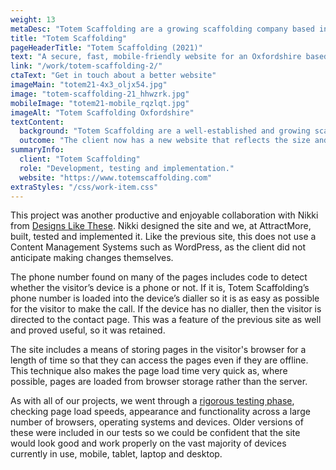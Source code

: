 ```yaml
---
weight: 13
metaDesc: "Totem Scaffolding are a growing scaffolding company based in Oxfordshire. Their new website reflects the professionalism, scale and nature of the company."
title: "Totem Scaffolding"
pageHeaderTitle: "Totem Scaffolding (2021)"
text: "A secure, fast, mobile-friendly website for an Oxfordshire based scaffolding company. Technically, this is a straightforward site but the design is modern and clear to showcase the capabilities, size and professionalism of this company. The site is implemented on especially fast hosting and is built so that it can still work even if the site visitor is offline."
link: "/work/totem-scaffolding-2/"
ctaText: "Get in touch about a better website"
imageMain: "totem21-4x3_oljx54.jpg"
image: "totem-scaffolding-21_hhwzrk.jpg"
mobileImage: "totem21-mobile_rqzlqt.jpg"
imageAlt: "Totem Scaffolding Oxfordshire"
textContent:
  background: "Totem Scaffolding are a well-established and growing scaffolding company based in Oxfordshire. We built their previous website a number of years ago and, in the intervening time, the company has grown substantially and contacted us regarding a new site that would reflect the nature of the expanded organisation."
  outcome: "The client now has a new website that reflects the size and professionalism of the company."
summaryInfo:
  client: "Totem Scaffolding"
  role: "Development, testing and implementation."
  website: "https://www.totemscaffolding.com"
extraStyles: "/css/work-item.css"
---
```


This project was another productive and enjoyable collaboration with Nikki from [Designs Like These](https://designslikethese.co.uk/). Nikki designed the site and we, at AttractMore, built, tested and implemented it. Like the previous site, this does not use a Content Management Systems such as WordPress, as the client did not anticipate making changes themselves.

The phone number found on many of the pages includes code to detect whether the visitor’s device is a phone or not. If it is, Totem Scaffolding’s phone number is loaded into the device’s dialler so it is as easy as possible for the visitor to make the call. If the device has no dialler, then the visitor is directed to the contact page. This was a feature of the previous site as well and proved useful, so it was retained.

The site includes a means of storing pages in the visitor's browser for a length of time so that they can access the pages even if they are offline. This technique also makes the page load time very quick as, where possible, pages are loaded from browser storage rather than the server.

As with all of our projects, we went through a [rigorous testing phase](/services/website-creation/web-development-website-testing/), checking page load speeds, appearance and functionality across a large number of browsers, operating systems and devices. Older versions of these were included in our tests so we could be confident that the site would look good and work properly on the vast majority of devices currently in use, mobile, tablet, laptop and desktop.
